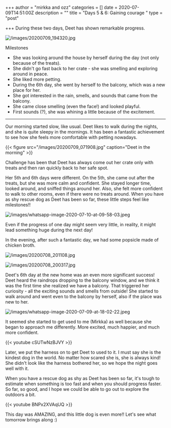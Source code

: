 +++
author = "mirkka and ozz"
categories = []
date = 2020-07-09T14:51:00Z
description = ""
title = "Days 5 & 6: Gaining courage "
type = "post"

+++
During these two days, Deet has shown remarkable progress.

![/images/20200709_194320.jpg](/images/20200709_194320.jpg)

Milestones

* She was looking around the house by herself during the day (not only because of the treats).
* She didn't go fast back to her crate - she was smelling and exploring around in peace.
* She liked more petting.
* During the 6th day, she went by herself to the balcony, which was a new place for her.
* She got interested in the rain, smells, and sounds that came from the balcony.
* She came close smelling (even the face!) and looked playful.
* First sounds (?), she was whining a little because of the excitement. 

***

Our morning started slow, like usual. Deet likes to walk during the nights, and she is quite sleepy in the mornings. It has been a fantastic achievement to see how she feels more comfortable with petting nowadays.

{{< figure src="/images/20200709_071908.jpg" caption="Deet in the morning" >}}

Challenge has been that Deet has always come out her crate only with treats and then ran quickly back to her safe spot.

Her 5th and 6th days were different. On the 5th, she came out after the treats, but she was more calm and confident. She stayed longer time, looked around, and sniffed things around her. Also, she felt more confident to walk to other rooms, even if there were no treats around. When you have as shy rescue dog as Deet has been so far, these little steps feel like milestones!!

![/images/whatsapp-image-2020-07-10-at-09-58-03.jpeg](/images/whatsapp-image-2020-07-10-at-09-58-03.jpeg)

Even if the progress of one day might seem very little, in reality, it might lead something huge during the next day!

In the evening, after such a fantastic day, we had some popsicle made of chicken broth.

![/images/20200708_201108.jpg](/images/20200708_201108.jpg)

![/images/20200708_200317.jpg](/images/20200708_200317.jpg)

Deet's 6th day at the new home was an even more significant success! Deet heard the raindrops dropping to the balcony window, and we think it was the first time she realized we have a balcony. That triggered her curiosity - all the exciting sounds and smells from outside! She started to walk around and went even to the balcony by herself, also if the place was new to her.

![/images/whatsapp-image-2020-07-09-at-18-02-22.jpeg](/images/whatsapp-image-2020-07-09-at-18-02-22.jpeg)

It seemed she started to get used to me (Mirkka) as well because she began to approach me differently. More excited, much happier, and much more confident.

{{< youtube cSUTwNzBJVY >}}

Later, we put the harness on to get Deet to used to it. I must say she is the kindest dog in the world. No matter how scared she is, she is always kind! She didn't look like the harness bothered her, so we hope the night goes well with it.

When you have a rescue dog as shy as Deet has been so far, it's tough to estimate when something is too fast and when you should progress faster. So far, so good, and I hope we could be able to go out to explore the outdoors a bit.

{{< youtube BNPx2XVAqUQ >}}

This day was AMAZING, and this little dog is even more!! Let's see what tomorrow brings along :)